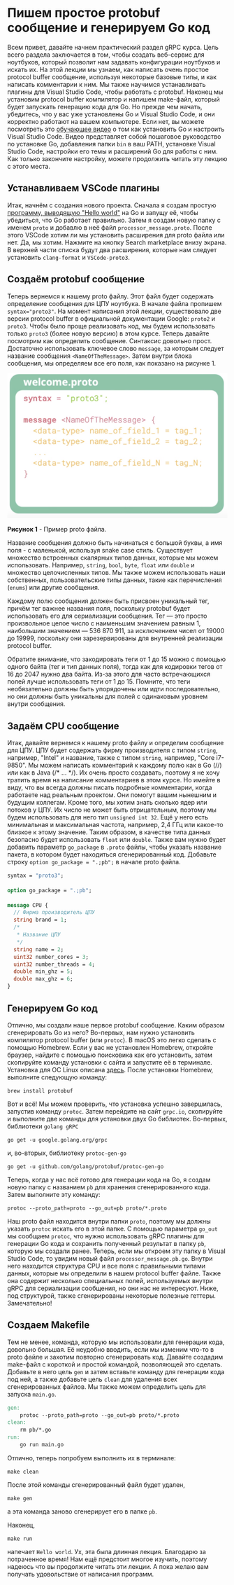 # Пишем простое protobuf сообщение и генерируем Go код
Всем привет, давайте начнем практический раздел gRPC курса. Цель всего раздела
заключается в том, чтобы создать веб-сервис для ноутбуков, который позволит 
нам задавать конфигурации ноутбуков и искать их. На этой лекции мы узнаем, 
как написать очень простое protocol buffer сообщение, используя некоторые 
базовые типы, и как написать комментарии к ним. Мы также научимся устанавливать
плагины для Visual Studio Code, чтобы работать с protobuf. Наконец мы установим
protocol buffer компилятор и напишем make-файл, который будет запускать 
генерацию кода для Go. Но прежде чем начать, убедитесь, что у вас уже 
установлены Go и Visual Studio Code, и они корректно работают на вашем 
компьютере. Если нет, вы можете посмотреть это [обучающее видео](https://youtu.be/jRLV-1GVET4)
о том как установить Go и настроить Visual Studio Code. Видео представляет 
собой пошаговое руководство по установке Go, добавления папки `bin` в ваш PATH,
установке Visual Studio Code, настройки его темы и расширений Go для работы с 
ним. Как только закончите настройку, можете продолжить читать эту лекцию с 
этого места.

## Устанавливаем VSCode плагины
Итак, начнём с создания нового проекта. Сначала я создам простую [программу, 
выводящую "Hello world"](code/lecture6/main.go) на Go и запущу её, чтобы 
убедиться, что Go работает правильно. Затем я создам новую папку с именем 
`proto` и добавлю в неё файл `processor_message.proto`. После этого VSCode 
хотим ли мы установить расширения для proto файла или нет. Да, мы хотим. 
Нажмите на кнопку Search marketplace внизу экрана. В верхней части списка будут
два расширения, которые нам следует установить `clang-format` и 
`VSCode-proto3`.

## Создаём protobuf сообщение
Теперь вернемся к нашему proto файлу. Этот файл будет содержать определение 
сообщения для ЦПУ ноутбука. В начале файла пропишем `syntax="proto3"`. На 
момент написания этой лекции, существовало две версии protocol buffer в 
официальной документации Google: `proto2` и `proto3`. Чтобы было проще 
реализовать код, мы будем использовать только `proto3` (более новую версию) в 
этом курсе. Теперь давайте посмотрим как определить сообщение. Синтаксис 
довольно прост. Достаточно использовать ключевое слово `message`, за которым 
следует название сообщения `<NameOfTheMessage>`. Затем внутри блока сообщения, 
мы определяем все его поля, как показано на рисунке 1.

![Пример-Proto-файла](images/lecture6/proto_file_example.png)

**Рисунок 1** - Пример proto файла.

Название сообщения должно быть начинаться с большой буквы, а имя поля - с 
маленькой, используя snake case стиль. Существует множество встроенных 
скалярных типов данных, которые мы можем использовать. Например, `string`, 
`bool`, `byte`, `float` или `double` и множество целочисленных типов. Мы также
можем использовать наши собственных, пользовательские типы данных, такие как
перечисления (`enums`) или другие сообщения.

Каждому полю сообщения должен быть присвоен уникальный тег, причём тег важнее 
названия поля, поскольку protobuf будет использовать его для сериализации 
сообщения. Тег — это просто произвольное целое число с наименьшим значением 
равным 1, наибольшим значением — 536 870 911, за исключением чисел от 19000 
до 19999, поскольку они зарезервированы для внутренней реализации protocol 
buffer.

Обратите внимание, что закодировать теги от 1 до 15 можно с помощью одного 
байта (тег и тип данных поля), тогда как для кодировки тегов от 16 до 2047 
нужно два байта. Из-за этого для часто встречающихся полей лучше использовать 
теги от 1 до 15. Помните, что теги необязательно должны быть упорядочены или 
идти последовательно, но они должны быть уникальны для полей с одинаковым 
уровнем внутри сообщения.

## Задаём CPU сообщение
Итак, давайте вернемся к нашему proto файлу и определим сообщение для ЦПУ. ЦПУ
будет содержать фирму производителя с типом `string`, например, "Intel" и 
название, также с типом `string`, например, "Core i7-9850". Мы можем написать 
комментарий к каждому полю как в Go (//) или как в Java (/* ... */). Их 
очень просто создавать, поэтому я не хочу тратить время на написание 
комментариев в этом курсе. Но имейте в виду, что вы всегда должны писать 
подробные комментарии, когда работаете над реальным проектом. Они помогут 
вашим нынешним и будущим коллегам. Кроме того, мы хотим знать сколько ядер или
потоков у ЦПУ. Их число не может быть отрицательным, поэтому мы будем 
использовать для него тип `unsigned int 32`. Ещё у него есть минимальная и 
максимальная частота, например, 2,4 ГГц или какое-то близкое к этому значение.
Таким образом, в качестве типа данных безопасно будет использовать `float` или
`double`. Также вам нужно будет добавить параметр `go_package` в `.proto` 
файлы, чтобы указать название пакета, в котором будет находиться 
сгенерированный код. Добавьте строку `option go_package = ".;pb";` в начале 
proto файла.

```protobuf
syntax = "proto3";

option go_package = ".;pb";

message CPU {
  // Фирма производитель ЦПУ
  string brand = 1;
  /*
   * Название ЦПУ
   */
  string name = 2;
  uint32 number_cores = 3;
  uint32 number_threads = 4;
  double min_ghz = 5;
  double max_ghz = 6;
}
```

## Генерируем Go код
Отлично, мы создали наше первое protobuf сообщение. Каким образом сгенерировать
Go из него? Во-первых, нам нужно установить компилятор protocol buffer (или
`protoc`). В macOS это легко сделать с помощью Homebrew. Если у вас не 
установлен Homebrew, откройте браузер, найдите с помощью поисковика как его 
установить, затем скопируйте команду установки с сайта и запустите её в 
терминале. Установка для OC Linux описана [здесь](https://grpc.io/docs/protoc-installation/).
После установки Homebrew, выполните следующую команду:

```shell
brew install protobuf
```

Вот и всё! Мы можем проверить, что установка успешно завершилась, запустив 
команду `protoc`. Затем перейдите на сайт `grpc.io`, скопируйте и выполните 
две команды для установки двух Go библиотек. Во-первых, библиотеки 
`golang gRPC`

```shell
go get -u google.golang.org/grpc
```

и, во-вторых, библиотеку `protoc-gen-go`

```shell
go get -u github.com/golang/protobuf/protoc-gen-go
```

Теперь, когда у нас всё готово для генерации кода на Go, я создам новую папку
с названием `pb` для хранения сгенерированного кода. Затем выполните эту 
команду:

```shell
protoc --proto_path=proto --go_out=pb proto/*.proto
```

Наш proto файл находится внутри папки `proto`, поэтому мы должны указать
`protoc` искать его в этой папке. С помощью параметра `go_out` мы сообщаем
`protoc`, что нужно использовать gRPC плагины для генерации Go кода и 
сохранить полученный результат в папку `pb`, которую мы создали ранее. Теперь,
если мы откроем эту папку в Visual Studio Code, то увидим новый файл
`processor_message.pb.go`. Внутри него находится структура CPU и все поля с 
правильными типами данных, которые мы определили в нашем protocol buffer 
файле. Также она содержит несколько специальных полей, используемых внутри 
gRPC для сериализации сообщения, но они нас не интересуют. Ниже, под 
структурой, также сгенерированы некоторые полезные геттеры. Замечательно! 

## Создаем Makefile
Тем не менее, команда, которую мы использовали для генерации кода, довольно 
большая. Её неудобно вводить, если мы изменим что-то в proto файле и захотим 
повторно сгенерировать код. Давайте создадим make-файл с короткой и простой 
командой, позволяющей это сделать. Добавьте в него цель `gen` и затем 
вставьте команду для генерации кода под ней, а также добавьте цель `clean` для
удаления всех сгенерированных файлов. Мы также можем определить цель для 
запуска `main.go`.

```makefile
gen:
	protoc --proto_path=proto --go_out=pb proto/*.proto
clean:
	rm pb/*.go
run:
	go run main.go
```

Отлично, теперь попробуем выполнить их в терминале:

```shell
make clean
```

После этой команды сгенерированный файл будет удален,

```shell
make gen
```

а эта команда заново сгенерирует его в папке `pb`.

Наконец,

```shell
make run
```

напечает `Hello world`. Ух, эта была длинная лекция. Благодарю за потраченное 
время! Нам ещё предстоит многое изучить, поэтому надеюсь что вы продолжите 
читать эти лекции. А пока желаю вам получать удовольствие от написания 
программ.